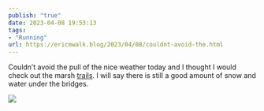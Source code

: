 ```yaml
---
publish: "true"
date: 2023-04-08 19:53:13
tags:
- "Running"
url: https://ericmwalk.blog/2023/04/08/couldnt-avoid-the.html
---
```

Couldn’t avoid the pull of the nice weather today and I thought I would check out the marsh [trails](http://www.strava.com/activities/8856255993). I will say there is still a good amount of snow and water under the bridges.

![](https://ericmwalk.blog/uploads/2023/f24f1794d2.jpg)